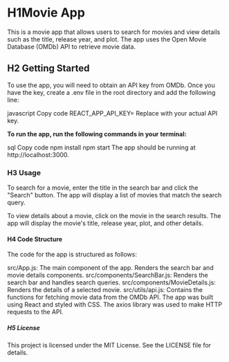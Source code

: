 # H1Movie App
This is a movie app that allows users to search for movies and view details such as the title, release year, and plot. The app uses the Open Movie Database (OMDb) API to retrieve movie data.

## H2 Getting Started
To use the app, you will need to obtain an API key from OMDb. Once you have the key, create a .env file in the root directory and add the following line:

javascript
Copy code
REACT_APP_API_KEY=<your api key>
Replace <your api key> with your actual API key.

**To run the app, run the following commands in your terminal:**

sql
Copy code
npm install
npm start
The app should be running at http://localhost:3000.

### H3 Usage
To search for a movie, enter the title in the search bar and click the "Search" button. The app will display a list of movies that match the search query.

To view details about a movie, click on the movie in the search results. The app will display the movie's title, release year, plot, and other details.

#### H4 Code Structure
The code for the app is structured as follows:

src/App.js: The main component of the app. Renders the search bar and movie details components.
src/components/SearchBar.js: Renders the search bar and handles search queries.
src/components/MovieDetails.js: Renders the details of a selected movie.
src/utils/api.js: Contains the functions for fetching movie data from the OMDb API.
The app was built using React and styled with CSS. The axios library was used to make HTTP requests to the API.

##### H5 License
This project is licensed under the MIT License. See the LICENSE file for details.
